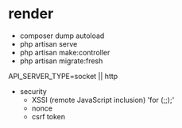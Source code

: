 # render

- composer dump autoload
- php artisan serve
- php artisan make:controller
- php artisan migrate:fresh


API_SERVER_TYPE=socket || http



- security
    - XSSI (remote JavaScript inclusion) 'for (;;);'
    - nonce
    - csrf token 